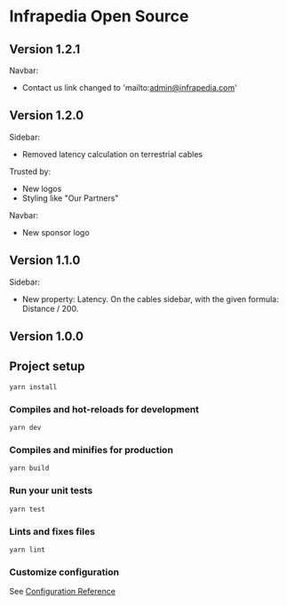 # Infrapedia Open Source

## Version 1.2.1
Navbar:
- Contact us link changed to 'mailto:admin@infrapedia.com'

## Version 1.2.0

Sidebar:
- Removed latency calculation on terrestrial cables

Trusted by:
- New logos
- Styling like "Our Partners" 

Navbar: 
- New sponsor logo

## Version 1.1.0

Sidebar:
- New property: Latency. On the cables sidebar, with the given formula: Distance / 200.

## Version 1.0.0

## Project setup

```
yarn install
```

### Compiles and hot-reloads for development

```
yarn dev
```

### Compiles and minifies for production

```
yarn build
```

### Run your unit tests

```
yarn test
```

### Lints and fixes files

```
yarn lint
```

### Customize configuration

See [Configuration Reference](https://cli.vuejs.org/config/)
